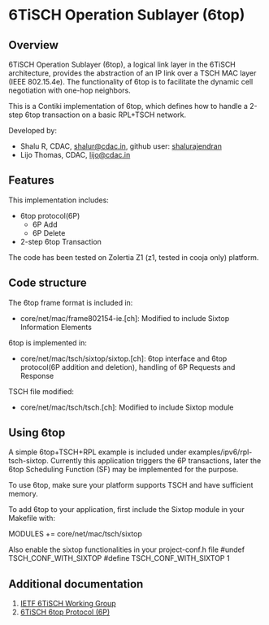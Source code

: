 


# 6TiSCH Operation Sublayer (6top)

## **Overview**

6TiSCH Operation Sublayer (6top), a logical link layer in the 6TiSCH architecture,  provides the abstraction of an IP link over a TSCH MAC layer (IEEE 802.15.4e). The functionality of 6top is to facilitate the dynamic cell negotiation with one-hop neighbors.

This is a Contiki implementation of 6top, which defines how to handle a 2-step 6top transaction on a basic RPL+TSCH network.

Developed by:

- Shalu R, CDAC, shalur@cdac.in, github user:  [shalurajendran](https://github.com/shalurajendran)
- Lijo Thomas, CDAC, lijo@cdac.in

## **Features**

This implementation includes:

- 6top protocol(6P)
  - 6P Add
  - 6P Delete
- 2-step 6top Transaction

The code has been tested on Zolertia Z1 (z1, tested in cooja only) platform.

## **Code structure**

The 6top frame format is included in:

- core/net/mac/frame802154-ie.[ch]: Modified to include Sixtop Information Elements

6top is implemented in:

- core/net/mac/tsch/sixtop/sixtop.[ch]: 6top interface and 6top protocol(6P addition and deletion), handling of 6P Requests and Response

TSCH file modified:

- core/net/mac/tsch/tsch.[ch]: Modified to include Sixtop module


## **Using 6top**

A simple 6top+TSCH+RPL example is included under examples/ipv6/rpl-tsch-sixtop. Currently this application triggers the 6P transactions, later the 6top Scheduling Function (SF) may be implemented for the purpose.

To use 6top, make sure your platform supports TSCH and have sufficient memory.

To add 6top to your application, first include the Sixtop module in your Makefile with:

MODULES += core/net/mac/tsch/sixtop

Also enable the sixtop functionalities in your project-conf.h file
	#undef TSCH_CONF_WITH_SIXTOP
	#define TSCH_CONF_WITH_SIXTOP 1

## **Additional documentation**

1. [IETF 6TiSCH Working Group](https://datatracker.ietf.org/wg/6tisch)
2. [6TiSCH 6top Protocol (6P)](https://tools.ietf.org/pdf/draft-ietf-6tisch-6top-protocol-02.pdf)


